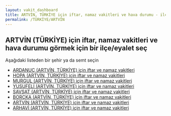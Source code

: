 ```yaml
---
layout: vakit_dashboard
title: ARTVİN, TÜRKİYE için iftar, namaz vakitleri ve hava durumu - ilçe/eyalet seç
permalink: /TÜRKİYE/ARTVİN
---
```


## ARTVİN (TÜRKİYE) için iftar, namaz vakitleri ve hava durumu  görmek için bir ilçe/eyalet seç

Aşağıdaki listeden bir şehir ya da semt seçin

* [ARDANUÇ (ARTVİN, TÜRKİYE) için iftar ve namaz vakitleri](/TÜRKİYE/ARTVİN/ARDANUÇ)
* [HOPA (ARTVİN, TÜRKİYE) için iftar ve namaz vakitleri](/TÜRKİYE/ARTVİN/HOPA)
* [MURGUL (ARTVİN, TÜRKİYE) için iftar ve namaz vakitleri](/TÜRKİYE/ARTVİN/MURGUL)
* [YUSUFELİ (ARTVİN, TÜRKİYE) için iftar ve namaz vakitleri](/TÜRKİYE/ARTVİN/YUSUFELİ)
* [ŞAVŞAT (ARTVİN, TÜRKİYE) için iftar ve namaz vakitleri](/TÜRKİYE/ARTVİN/ŞAVŞAT)
* [BORÇKA (ARTVİN, TÜRKİYE) için iftar ve namaz vakitleri](/TÜRKİYE/ARTVİN/BORÇKA)
* [ARTVİN (ARTVİN, TÜRKİYE) için iftar ve namaz vakitleri](/TÜRKİYE/ARTVİN/ARTVİN)
* [ARHAVİ (ARTVİN, TÜRKİYE) için iftar ve namaz vakitleri](/TÜRKİYE/ARTVİN/ARHAVİ)

<script type="text/javascript">
  var GLOBAL_COUNTRY = 'TÜRKİYE';
  var GLOBAL_CITY = 'ARTVİN';
  var GLOBAL_STATE = 'ARTVİN';
</script>
